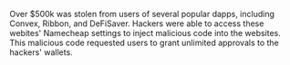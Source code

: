 Over $500k was stolen from users of several popular dapps, including Convex, Ribbon, and DeFiSaver. Hackers were able to access these webites' Namecheap settings to inject malicious code into the websites. This malicious code requested users to grant unlimited approvals to the hackers' wallets.
